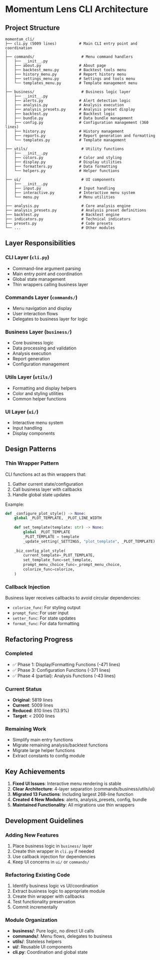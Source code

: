 # Momentum Lens CLI Architecture

## Project Structure

```
momentum_cli/
├── cli.py (5009 lines)          # Main CLI entry point and coordination
│
├── commands/                     # Menu command handlers
│   ├── __init__.py
│   ├── about.py                 # About page
│   ├── backtest_menu.py         # Backtest tools menu
│   ├── history_menu.py          # Report history menu
│   ├── settings_menu.py         # Settings and tools menu
│   └── templates_menu.py        # Template management menu
│
├── business/                     # Business logic layer
│   ├── __init__.py
│   ├── alerts.py                # Alert detection logic
│   ├── analysis.py              # Analysis execution
│   ├── analysis_presets.py      # Analysis preset display
│   ├── backtest.py              # Backtest logic
│   ├── bundle.py                # Data bundle management
│   ├── config.py                # Configuration management (360 lines)
│   ├── history.py               # History management
│   ├── reports.py               # Report generation and formatting
│   └── templates.py             # Template management
│
├── utils/                        # Utility functions
│   ├── __init__.py
│   ├── colors.py                # Color and styling
│   ├── display.py               # Display utilities
│   ├── formatters.py            # Data formatting
│   └── helpers.py               # Helper functions
│
├── ui/                           # UI components
│   ├── __init__.py
│   ├── input.py                 # Input handling
│   ├── interactive.py           # Interactive menu system
│   └── menu.py                  # Menu utilities
│
├── analysis.py                   # Core analysis engine
├── analysis_presets.py           # Analysis preset definitions
├── backtest.py                   # Backtest engine
├── indicators.py                 # Technical indicators
├── presets.py                    # Code presets
└── ...                           # Other modules
```

## Layer Responsibilities

### CLI Layer (`cli.py`)
- Command-line argument parsing
- Main entry point and coordination
- Global state management
- Thin wrappers calling business layer

### Commands Layer (`commands/`)
- Menu navigation and display
- User interaction flows
- Delegates to business layer for logic

### Business Layer (`business/`)
- Core business logic
- Data processing and validation
- Analysis execution
- Report generation
- Configuration management

### Utils Layer (`utils/`)
- Formatting and display helpers
- Color and styling utilities
- Common helper functions

### UI Layer (`ui/`)
- Interactive menu system
- Input handling
- Display components

## Design Patterns

### Thin Wrapper Pattern
CLI functions act as thin wrappers that:
1. Gather current state/configuration
2. Call business layer with callbacks
3. Handle global state updates

Example:
```python
def _configure_plot_style() -> None:
    global _PLOT_TEMPLATE, _PLOT_LINE_WIDTH
    
    def set_template(template: str) -> None:
        global _PLOT_TEMPLATE
        _PLOT_TEMPLATE = template
        _update_setting(_SETTINGS, "plot_template", _PLOT_TEMPLATE)
    
    _biz_config_plot_style(
        current_template=_PLOT_TEMPLATE,
        set_template_func=set_template,
        prompt_menu_choice_func=_prompt_menu_choice,
        colorize_func=colorize,
    )
```

### Callback Injection
Business layer receives callbacks to avoid circular dependencies:
- `colorize_func`: For styling output
- `prompt_func`: For user input
- `setter_func`: For state updates
- `format_func`: For data formatting

## Refactoring Progress

### Completed
- ✅ Phase 1: Display/Formatting Functions (-471 lines)
- ✅ Phase 3: Configuration Functions (-371 lines)
- ✅ Phase 4 (partial): Analysis Functions (-43 lines)

### Current Status
- **Original**: 5819 lines
- **Current**: 5009 lines
- **Reduced**: 810 lines (13.9%)
- **Target**: < 2000 lines

### Remaining Work
- Simplify main entry functions
- Migrate remaining analysis/backtest functions
- Migrate large helper functions
- Extract constants to config module

## Key Achievements

1. **Fixed UI Issues**: Interactive menu rendering is stable
2. **Clear Architecture**: 4-layer separation (commands/business/utils/ui)
3. **Migrated 13 Functions**: Including largest 268-line function
4. **Created 4 New Modules**: alerts, analysis_presets, config, bundle
5. **Maintained Functionality**: All migrations use thin wrappers

## Development Guidelines

### Adding New Features
1. Place business logic in `business/` layer
2. Create thin wrapper in `cli.py` if needed
3. Use callback injection for dependencies
4. Keep UI concerns in `ui/` or `commands/`

### Refactoring Existing Code
1. Identify business logic vs UI/coordination
2. Extract business logic to appropriate module
3. Create thin wrapper with callbacks
4. Test functionality preservation
5. Commit incrementally

### Module Organization
- **business/**: Pure logic, no direct UI calls
- **commands/**: Menu flows, delegates to business
- **utils/**: Stateless helpers
- **ui/**: Reusable UI components
- **cli.py**: Coordination and global state

